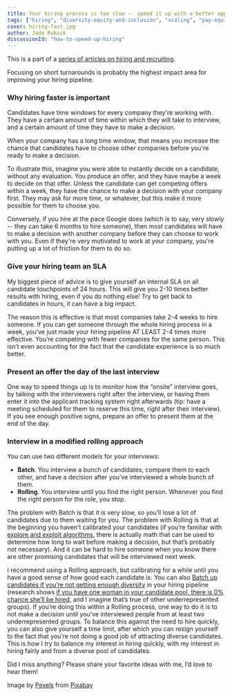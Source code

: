 ```yaml
---
title: Your hiring process is too slow -- speed it up with a better approach
tags: ["hiring", "diversity-equity-and-inclusion", "scaling", "pay-equity"]
cover: hiring-fast.jpg
author: Jade Rubick
discussionId: "how-to-speed-up-hiring"
---
```


<re-img src="hiring-fast.jpg"></re-img>

This is a part of a [series of articles on hiring and recruiting](/startup-hiring-and-recruiting). 

Focusing on short turnarounds is probably the highest impact area for improving your hiring pipeline. 

### Why hiring faster is important

Candidates have time windows for every company they're working with. They have a certain amount of time within which they will take to interview, and a certain amount of time they have to make a decision. 

When your company has a long time window, that means you increase the chance that candidates have to choose other companies before you're ready to make a decision. 

To illustrate this, imagine you were able to instantly decide on a candidate, without any evaluation. You produce an offer, and they have maybe a week to decide on that offer. Unless the candidate can get competing offers within a week, they have the chance to make a decision with your company first. They may ask for more time, or whatever, but this make it more possible for them to choose you.

Conversely, if you hire at the pace Google does (which is to say, very slowly -- they can take 6 months to hire someone), then most candidates will have to make a decision with another company before they can choose to work with you. Even if they're very motivated to work at your company, you're putting up a lot of friction for them to do so. 

### Give your hiring team an SLA

My biggest piece of advice is to give yourself an internal SLA on all candidate touchpoints of 24 hours. This will give you 2-10 times better results with hiring, even if you do nothing else! Try to get back to candidates in hours, it can have a big impact.

The reason this is effective is that most companies take 2-4 weeks to hire someone. If you can get someone through the whole hiring process in a week, you’ve just made your hiring pipeline AT LEAST 2-4 times more effective. You’re competing with fewer companies for the same person. This isn’t even accounting for the fact that the candidate experience is so much better. 

### Present an offer the day of the last interview

One way to speed things up is to monitor how the “onsite” interview goes, by talking with the interviewers right after the interview, or having them enter it into the applicant tracking system right afterwards (tip: have a meeting scheduled for them to reserve this time, right after their interview). If you see enough positive signs, prepare an offer to present them at the end of the day.  

### Interview in a modified rolling approach

You can use two different models for your interviews:  

* **Batch**. You interview a bunch of candidates, compare them to each other, and have a decision after you’ve interviewed a whole bunch of them. 
* **Rolling**. You interview until you find the right person. Whenever you find the right person for the role, you stop. 

The problem with Batch is that it is very slow, so you’ll lose a lot of candidates due to them waiting for you. The problem with Rolling is that at the beginning you haven’t calibrated your candidates (if you’re familiar with [explore and exploit algorithms](/exploration-and-exploitation-in-technical-standards/), there is actually math that can be used to determine how long to wait before making a decision, but that’s probably not necessary). And it can be hard to hire someone when you know there are other promising candidates that will be interviewed next week. 

I recommend using a Rolling approach, but calibrating for a while until you have a good sense of how good each candidate is. You can also [Batch up candidates if you’re not getting enough diversity](/bundled/hiring) in your hiring pipeline (research shows [if you have one woman in your candidate pool, there is 0% chance she’ll be hired](https://hbr.org/2016/04/if-theres-only-one-woman-in-your-candidate-pool-theres-statistically-no-chance-shell-be-hired), and I imagine that’s true of other underrepresented groups). If you’re doing this within a Rolling process, one way to do it is to not make a decision until you’ve interviewed people from at least two underrepresented groups. To balance this against the need to hire quickly, you can also give yourself a time limit, after which you can resign yourself to the fact that you’re not doing a good job of attracting diverse candidates. This is how I try to balance my interest in hiring quickly, with my interest in hiring fairly and from a diverse pool of candidates.


Did I miss anything? Please share your favorite ideas with me, I’d love to hear them! 


Image by <a href="https://pixabay.com/users/pexels-2286921/?utm_source=link-attribution&amp;utm_medium=referral&amp;utm_campaign=image&amp;utm_content=1840437">Pexels</a> from <a href="https://pixabay.com/?utm_source=link-attribution&amp;utm_medium=referral&amp;utm_campaign=image&amp;utm_content=1840437">Pixabay</a>